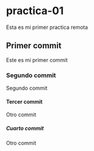 # practica-01
Esta es mi primer practica remota

## Primer commit
Este es mi primer commit

### Segundo commit
Segundo commit

#### Tercer commit
Otro commit

##### Cuarto commit
Otro commit
